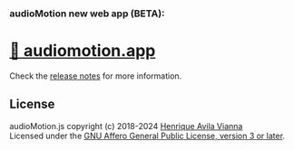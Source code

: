 ### audioMotion new web app (BETA):

# [🎵 audiomotion.app](https://audiomotion.app)

Check the [release notes](https://github.com/hvianna/audioMotion.js/releases) for more information.

## License

audioMotion.js copyright (c) 2018-2024 [Henrique Avila Vianna](https://henriquevianna.com)<br>
Licensed under the [GNU Affero General Public License, version 3 or later](https://www.gnu.org/licenses/agpl.html).
